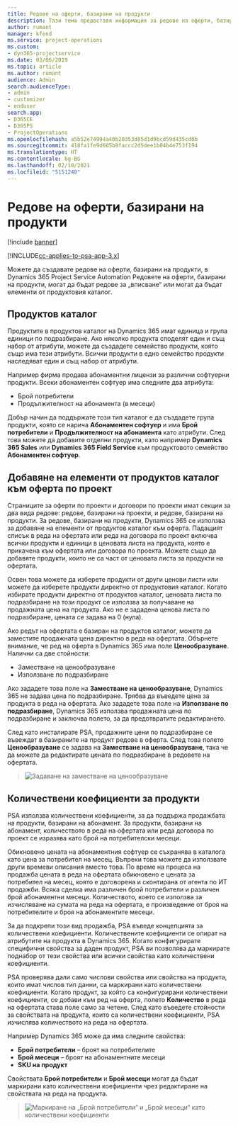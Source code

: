 ```yaml
---
title: Редове на оферти, базирани на продукти
description: Тази тема предоставя информация за редове на оферти, базирани на продукти.
author: rumant
manager: kfend
ms.service: project-operations
ms.custom:
- dyn365-projectservice
ms.date: 03/06/2019
ms.topic: article
ms.author: rumant
audience: Admin
search.audienceType:
- admin
- customizer
- enduser
search.app:
- D365CE
- D365PS
- ProjectOperations
ms.openlocfilehash: a5b52e74994a40b20353d85d1d9bcd59d435cd0b
ms.sourcegitcommit: 418fa1fe9d605b8faccc2d5dee1b04b4e753f194
ms.translationtype: HT
ms.contentlocale: bg-BG
ms.lasthandoff: 02/10/2021
ms.locfileid: "5151240"
---
```

# <a name="product-based-quote-lines"></a>Редове на оферти, базирани на продукти

[!include [banner](../includes/psa-now-project-operations.md)]

[!INCLUDE[cc-applies-to-psa-app-3.x](../includes/cc-applies-to-psa-app-3x.md)]


Можете да създавате редове на оферти, базирани на продукти, в Dynamics 365 Project Service Automation Редовете на оферти, базирани на продукти, могат да бъдат редове за „вписване“ или могат да бъдат елементи от продуктовия каталог.

## <a name="product-catalog"></a>Продуктов каталог

Продуктите в продуктов каталог на Dynamics 365 имат единица и група единици по подразбиране. Ако няколко продукта споделят един и същ набор от атрибути, можете да създадете семейство продукти, която също има тези атрибути. Всички продукти в едно семейство продукти наследяват един и същ набор от атрибути.

Например фирма продава абонаментни лицензи за различни софтуерни продукти. Всеки абонаментен софтуер има следните два атрибута:

- Брой потребители 
- Продължителност на абонамента (в месеци)

Добър начин да поддържате този тип каталог е да създадете група продукти, която се нарича **Абонаментен софтуер** и има **Брой потребители** и **Продължителност на абонамента** като атрибути. След това можете да добавите отделни продукти, като например **Dynamics 365 Sales** или **Dynamics 365 Field Service** към продуктовото семейство **Абонаментен софтуер**.

## <a name="adding-product-catalog-items-to-a-project-quote"></a>Добавяне на елементи от продуктов каталог към оферта по проект

Страниците за оферти по проекти и договори по проекти имат секции за два вида редове: редове, базирани на проекти, и редове, базирани на продукти. За редове, базирани на продукти, Dynamics 365 се използва за добавяне на елементи от продуктов каталог към оферта. Падащият списък в реда на офертата или реда на договора по проект включва всички продукти и единици в ценовата листа на продукта, която е прикачена към офертата или договора по проекта. Можете също да добавяте продукти, които не са част от ценовата листа за продукти на офертата.

Освен това можете да изберете продукти от други ценови листи или можете да изберете продукти директно от продуктовия каталог. Когато избирате продукти директно от продуктов каталог, ценовата листа по подразбиране на този продукт се използва за получаване на продажната цена на продукта. Ако не е зададена ценова листа по подразбиране, цената се задава на 0 (нула).

Ако редът на офертата е базиран на продуктов каталог, можете да заместите продажната цена директно в реда на офертата. Обърнете внимание, че ред на оферта в Dynamics 365 има поле **Ценообразуване**. Налични са две стойности:

- Заместване на ценообразуване  
- Използване по подразбиране

Ако зададете това поле на **Заместване на ценообразуване**, Dynamics 365 не задава цена по подразбиране. Трябва да въведете цена за продукта в реда на офертата. Ако зададете това поле на **Използване по подразбиране**, Dynamics 365 използва продажната цена по подразбиране и заключва полето, за да предотвратите редактирането.

След като инсталирате PSA, продажните цени по подразбиране се въвеждат в базираните на продукт редове в оферта. След това полето **Ценообразуване** се задава на **Заместване на ценообразуване**, така че да можете да редактирате цената по подразбиране в редовете на офертата.

> ![Задаване на заместване на ценообразуване](media/basic-guide-10.png)
 
## <a name="quantity-factors-for-products"></a>Количествени коефициенти за продукти

PSA използва количествени коефициенти, за да поддържа продажбата на продукти, базирани на абонамент. За продукти, базирани на абонамент, количеството в реда на офертата или реда договора по проект се изразява като брой на потребителски месеци.

Обикновено цената на абонаментния софтуер се съхранява в каталога като цена за потребител на месец. Въпреки това можете да използвате други времеви описания вместо това. По време на процеса на продажба цената в реда на офертата обикновено е цената за потребител на месец, която е договорена и сконтирана от агента по ИТ продажби. Всяка сделка има различен брой потребители и различен брой абонаментни месеци. Количеството, което се използва за изчисляване на сумата на реда на офертата, е произведение от броя на потребителите и броя на абонаментите месеци.

За да подкрепи този вид продажба, PSA въведе концепцията за количествени коефициенти. Количествените коефициенти се опират на атрибутите на продукта в Dynamics 365. Когато конфигурирате специфични свойства за даден продукт, PSA ви позволява да маркирате поднабор от тези свойства или всички свойства като количествени коефициенти.

PSA проверява дали само числови свойства или свойства на продукта, които имат числов тип данни, са маркирани като количествени коефициенти. Когато продукт, за който са конфигурирани количествени коефициенти, се добави към ред на оферта, полето **Количество** в реда на офертата става поле само за четене. След като въведете стойности за свойствата на продукта, които са количествени коефициенти, PSA изчислява количеството на реда на офертата.

Например Dynamics 365 може да има следните свойства: 

- **Брой потребители** – броят на потребителите 
- **Брой месеци** – броят на абонаментните месеци
- **SKU на продукт** 

Свойствата **Брой потребители** и **Брой месеци** могат да бъдат маркирани като количествени коефициенти чрез редактиране на свойствата на реда на продукта. 

> ![Маркиране на „Брой потребители“ и „Брой месеци“ като количествени коефициенти](media/basic-guide-11.png)
 
